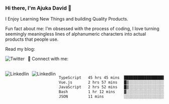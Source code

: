### Hi there, I'm Ajuka David 🥷

I Enjoy Learning New Things and building Quality Products.

Fun fact about me: I'm obsessed with the process of coding, I love turning seemingly meaningless lines of alphanumeric characters into actual products that people use.

Read my blog:

<a href="https://tobit.hashnode.dev/"> <img src="https://img.shields.io/badge/Hashnode-2962FF?style=for-the-badge&logo=hashnode&logoColor=white"
     alt="Twitter"
     style="float: left; margin-right: 10px;" /> </a>


📱 Connect with me: 

<br />
<a href="https://www.linkedin.com/in/david-ajuka-630660144/"> <img src="https://img.shields.io/badge/LinkedIn-0077B5?style=for-the-badge&logo=linkedin&logoColor=white"
     alt="LinkedIin"
     style="float: left; margin-right: 10px;" /> </a> <a href="mailto:ajuka.zephiniah@gmail.com"> <img src="https://img.shields.io/badge/Gmail-D14836?style=for-the-badge&logo=gmail&logoColor=white"
     alt="LinkedIin"
     style="float: left; margin-right: 10px;" /> </a>
     

<!--START_SECTION:waka-->

```txt
TypeScript   45 hrs 45 mins  █████████████████████▒░░░   85.84 %
Vue.js       2 hrs 57 mins   █▒░░░░░░░░░░░░░░░░░░░░░░░   05.56 %
JavaScript   2 hrs 52 mins   █▒░░░░░░░░░░░░░░░░░░░░░░░   05.38 %
Bash         1 hr 12 mins    ▓░░░░░░░░░░░░░░░░░░░░░░░░   02.27 %
JSON         11 mins         ░░░░░░░░░░░░░░░░░░░░░░░░░   00.36 %
```

<!--END_SECTION:waka-->
